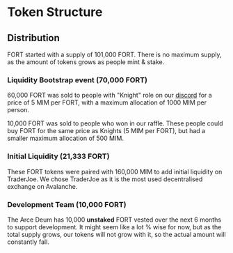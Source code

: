 # Token Structure

## Distribution

FORT started with a supply of 101,000 FORT. There is no maximum supply, as the amount of tokens grows as people mint & stake.

### Liquidity Bootstrap event (70,000 FORT)

60,000 FORT was sold to people with "Knight" role on our [discord](https://discord.gg/fortress) for a price of 5 MIM per FORT, with a maximum allocation of 1000 MIM per person.

10,000 FORT was sold to people who won in our raffle. These people could buy FORT for the same price as Knights (5 MIM per FORT), but had a smaller maximum allocation of 500 MIM.

### Initial Liquidity (21,333 FORT)

These FORT tokens were paired with 160,000 MIM to add initial liquidity on TraderJoe. We chose TraderJoe as it is the most used decentralised exchange on Avalanche.

### Development Team (10,000 FORT)

The Arce Deum has 10,000 **unstaked** FORT vested over the next 6 months to support development. It might seem like a lot % wise for now, but as the total supply grows, our tokens will not grow with it, so the actual amount will constantly fall.&#x20;
